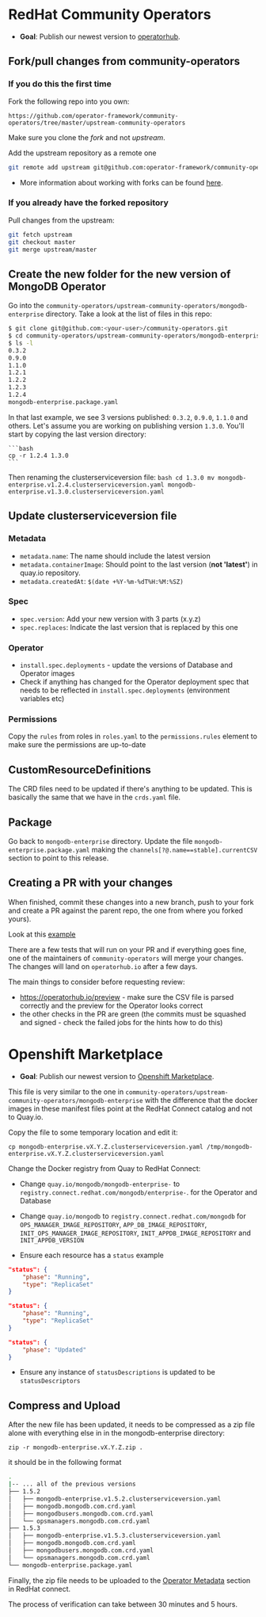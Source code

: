 # RedHat Community Operators

* **Goal**: Publish our newest version to [operatorhub](https://operatorhub.io).

## Fork/pull changes from community-operators
### If you do this the first time
Fork the following repo into you own:

    https://github.com/operator-framework/community-operators/tree/master/upstream-community-operators

Make sure you clone the *fork* and not *upstream*.

Add the upstream repository as a remote one

```bash
git remote add upstream git@github.com:operator-framework/community-operators.git
```

* More information about working with forks can be found
[here](https://help.github.com/en/articles/fork-a-repo).

### If you already have the forked repository
Pull changes from the upstream:

```bash
git fetch upstream
git checkout master
git merge upstream/master
```

## Create the new folder for the new version of MongoDB Operator
 
Go into the
`community-operators/upstream-community-operators/mongodb-enterprise`
directory. Take a look at the list of files in this repo:

``` bash
$ git clone git@github.com:<your-user>/community-operators.git
$ cd community-operators/upstream-community-operators/mongodb-enterprise
$ ls -l
0.3.2
0.9.0
1.1.0
1.2.1
1.2.2
1.2.3
1.2.4
mongodb-enterprise.package.yaml
```

In that last example, we see 3 versions published: `0.3.2`, `0.9.0`,
`1.1.0` and others. Let's assume you are working on publishing version
`1.3.0`. You'll start by copying the last version directory:

    ```bash
    cp -r 1.2.4 1.3.0
    ```

Then renaming the clusterserviceversion file:
    ```bash
    cd 1.3.0
    mv mongodb-enterprise.v1.2.4.clusterserviceversion.yaml mongodb-enterprise.v1.3.0.clusterserviceversion.yaml
    ```

## Update clusterserviceversion file

### Metadata

* `metadata.name`: The name should include the latest version
* `metadata.containerImage`: Should point to the last version (**not 'latest'**) in quay.io repository.
* `metadata.createdAt`: `$(date +%Y-%m-%dT%H:%M:%SZ)`

### Spec

* `spec.version`: Add your new version with 3 parts (x.y.z)
* `spec.replaces`: Indicate the last version that is replaced by this one

### Operator

* `install.spec.deployments` - update the versions of Database and Operator images
* Check if anything has changed for the Operator deployment spec that needs to be 
reflected in `install.spec.deployments` (environment variables etc)

### Permissions

Copy the `rules` from roles in `roles.yaml` to the `permissions.rules` element to make sure the permissions are up-to-date

## CustomResourceDefinitions

The CRD files need to be updated if there's anything to be updated. This is basically the
same that we have in the `crds.yaml` file.

## Package

Go back to `mongodb-enterprise` directory.
Update the file `mongodb-enterprise.package.yaml` making the
`channels[?@.name==stable].currentCSV` section to point to this release.

## Creating a PR with your changes

When finished, commit these changes into a new branch, push to your
fork and create a PR against the parent repo, the one from where you forked yours).

Look at this [example](https://github.com/operator-framework/community-operators/pull/540)

There are a few tests that will run on your PR and if everything goes
fine, one of the maintainers of `community-operators` will merge your
changes. The changes will land on `operatorhub.io` after a few days.

The main things to consider before requesting review:
* https://operatorhub.io/preview - make sure the CSV file is parsed correctly and the preview for the Operator
looks correct
* the other checks in the PR are green (the commits must be squashed and signed - check the failed jobs for the 
hints how to do this)

# Openshift Marketplace

* **Goal**: Publish our newest version to [Openshift Marketplace](https://www.openshift.com/).

This file is very similar to the one in
`community-operators/upstream-community-operators/mongodb-enterprise`
with the difference that the docker images in these manifest files
point at the RedHat Connect catalog and not to Quay.io.

Copy the file to some temporary location and edit it:

```
cp mongodb-enterprise.vX.Y.Z.clusterserviceversion.yaml /tmp/mongodb-enterprise.vX.Y.Z.clusterserviceversion.yaml
```

Change the Docker registry from Quay to RedHat Connect:

* Change  `quay.io/mongodb/mongodb-enterprise-` to
  `registry.connect.redhat.com/mongodb/enterprise-`. for the Operator and Database
* Change  `quay.io/mongodb` to `registry.connect.redhat.com/mongodb` for `OPS_MANAGER_IMAGE_REPOSITORY`, 
`APP_DB_IMAGE_REPOSITORY`, `INIT_OPS_MANAGER_IMAGE_REPOSITORY`, `INIT_APPDB_IMAGE_REPOSITORY` and `INIT_APPDB_VERSION`
  
  
* Ensure each resource has a `status` example
```json
"status": {
    "phase": "Running",
    "type": "ReplicaSet"
}

"status": {
    "phase": "Running",
    "type": "ReplicaSet"
}

"status": {
    "phase": "Updated"
}
```
* Ensure any instance of `statusDescriptions` is updated to be `statusDescriptors`

## Compress and Upload

After the new file has been updated, it needs to be compressed as a zip
file alone with everything else in in the mongodb-enterprise directory:

    zip -r mongodb-enterprise.vX.Y.Z.zip .

it should be in the following format
```bash
.
|-- ... all of the previous versions
├── 1.5.2
│   ├── mongodb-enterprise.v1.5.2.clusterserviceversion.yaml
│   ├── mongodb.mongodb.com.crd.yaml
│   ├── mongodbusers.mongodb.com.crd.yaml
│   └── opsmanagers.mongodb.com.crd.yaml
├── 1.5.3
│   ├── mongodb-enterprise.v1.5.3.clusterserviceversion.yaml
│   ├── mongodb.mongodb.com.crd.yaml
│   ├── mongodbusers.mongodb.com.crd.yaml
│   └── opsmanagers.mongodb.com.crd.yaml
└── mongodb-enterprise.package.yaml
```


Finally, the zip file needs to be uploaded to the [Operator
Metadata](https://connect.redhat.com/project/850021/operator-metadata)
section in RedHat connect.

The process of verification can take between 30 minutes and 5 hours.
